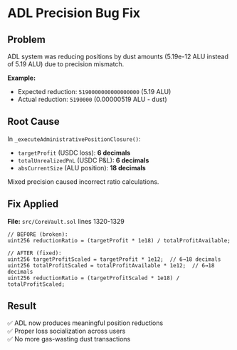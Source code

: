 # ADL Precision Bug Fix

## Problem
ADL system was reducing positions by dust amounts (5.19e-12 ALU instead of 5.19 ALU) due to precision mismatch.

**Example:**
- Expected reduction: `5190000000000000000` (5.19 ALU)
- Actual reduction: `5190000` (0.00000519 ALU - dust)

## Root Cause
In `_executeAdministrativePositionClosure()`:
- `targetProfit` (USDC loss): **6 decimals**
- `totalUnrealizedPnL` (USDC P&L): **6 decimals** 
- `absCurrentSize` (ALU position): **18 decimals**

Mixed precision caused incorrect ratio calculations.

## Fix Applied
**File:** `src/CoreVault.sol` lines 1320-1329

```solidity
// BEFORE (broken):
uint256 reductionRatio = (targetProfit * 1e18) / totalProfitAvailable;

// AFTER (fixed):
uint256 targetProfitScaled = targetProfit * 1e12;  // 6→18 decimals
uint256 totalProfitScaled = totalProfitAvailable * 1e12;  // 6→18 decimals  
uint256 reductionRatio = (targetProfitScaled * 1e18) / totalProfitScaled;
```

## Result
✅ ADL now produces meaningful position reductions  
✅ Proper loss socialization across users  
✅ No more gas-wasting dust transactions
